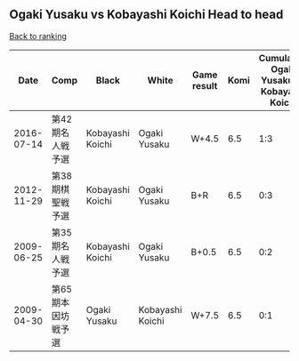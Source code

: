 ## Ogaki Yusaku vs Kobayashi Koichi Head to head

[Back to ranking](../../index.md)




| **Date** | **Comp** | **Black** | **White** | **Game result** | **Komi** | **Cumulative Ogaki Yusaku vs Kobayashi Koichi** | **Ogaki Yusaku streak** | **Kobayashi Koichi streak** | 
| --- | --- | --- | --- | --- | --- | --- | --- | --- |
| 2016-07-14 | 第42期名人戦予選 | Kobayashi Koichi | Ogaki Yusaku | W+4.5 | 6.5 | 1:3 | 1 | 0 | 
| 2012-11-29 | 第38期棋聖戦予選 | Kobayashi Koichi | Ogaki Yusaku | B+R | 6.5 | 0:3 | 0 | 3 | 
| 2009-06-25 | 第35期名人戦予選 | Kobayashi Koichi | Ogaki Yusaku | B+0.5 | 6.5 | 0:2 | 0 | 2 | 
| 2009-04-30 | 第65期本因坊戦予選 | Ogaki Yusaku | Kobayashi Koichi | W+7.5 | 6.5 | 0:1 | 0 | 1 |




